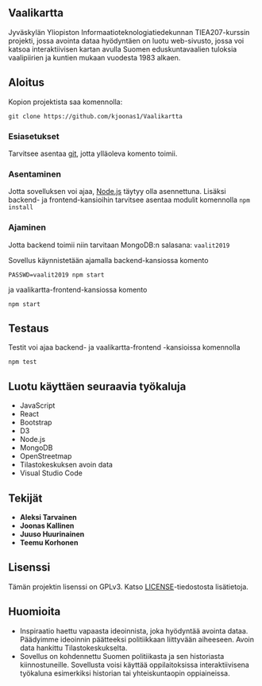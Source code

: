 ## Vaalikartta

Jyväskylän Yliopiston Informaatioteknologiatiedekunnan TIEA207-kurssin projekti, jossa avointa dataa hyödyntäen on luotu web-sivusto, jossa voi katsoa interaktiivisen kartan avulla Suomen eduskuntavaalien tuloksia vaalipiirien ja kuntien mukaan vuodesta 1983 alkaen.

## Aloitus

Kopion projektista saa komennolla:

 `git clone https://github.com/kjoonas1/Vaalikartta`

### Esiasetukset

Tarvitsee asentaa [git](https://git-scm.com/downloads), jotta ylläoleva komento toimii.

### Asentaminen

Jotta sovelluksen voi ajaa, [Node.js](https://github.com/nodejs/node) täytyy olla asennettuna. Lisäksi backend- ja frontend-kansioihin tarvitsee asentaa modulit komennolla
`npm install`

### Ajaminen

Jotta backend toimii niin tarvitaan MongoDB:n salasana: `vaalit2019`

Sovellus käynnistetään ajamalla backend-kansiossa komento

`PASSWD=vaalit2019 npm start`

ja vaalikartta-frontend-kansiossa komento

`npm start`

## Testaus

Testit voi ajaa backend- ja vaalikartta-frontend -kansioissa komennolla

 `npm test`


## Luotu käyttäen seuraavia työkaluja

* JavaScript
* React
* Bootstrap
* D3
* Node.js
* MongoDB
* OpenStreetmap
* Tilastokeskuksen avoin data
* Visual Studio Code

## Tekijät

* **Aleksi Tarvainen**
* **Joonas Kallinen**
* **Juuso Huurinainen**
* **Teemu Korhonen**

## Lisenssi

Tämän projektin lisenssi on GPLv3. Katso [LICENSE](LICENSE)-tiedostosta lisätietoja.

## Huomioita

* Inspiraatio haettu vapaasta ideoinnista, joka hyödyntää avointa dataa. Päädyimme ideoinnin päätteeksi politiikkaan liittyvään aiheeseen. Avoin data hankittu Tilastokeskukselta.
* Sovellus on kohdennettu Suomen politiikasta ja sen historiasta kiinnostuneille. Sovellusta voisi käyttää oppilaitoksissa interaktiivisena työkaluna esimerkiksi historian tai yhteiskuntaopin oppiaineissa.
